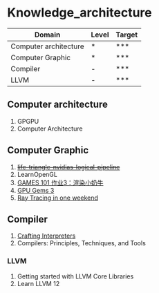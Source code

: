 # Knowledge_architecture

Domain  |Level|Target
---------------------------|:----|:-----
Computer architecture      |*    |***
Computer Graphic           |*    |***
Compiler                   |-    |***
LLVM                       |-    |***

## Computer architecture
1. GPGPU
2. Computer Architecture

## Computer Graphic
1. ~~[life-triangle-nvidias-logical-pipeline](https://developer.nvidia.com/content/life-triangle-nvidias-logical-pipeline)~~
2. LearnOpenGL
3. [GAMES 101 作业3：渲染小奶牛](https://zhuanlan.zhihu.com/p/465058581)
4. [GPU Gems 3](https://developer.nvidia.com/gpugems/gpugems3/contributors)
5. [Ray Tracing in one weekend](https://raytracing.github.io/)
## Compiler
1. [Crafting Interpreters](http://craftinginterpreters.com/welcome.html)
2. Compilers: Principles, Techniques, and Tools

### LLVM
1. Getting started with LLVM Core Libraries
2. Learn LLVM 12
